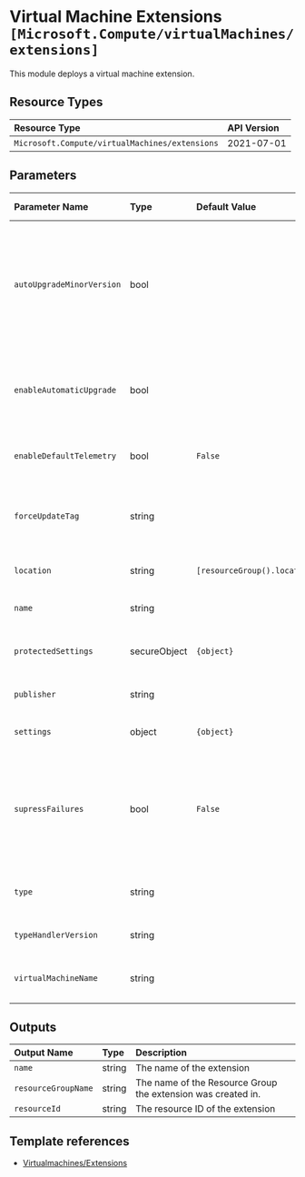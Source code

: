 # Virtual Machine Extensions `[Microsoft.Compute/virtualMachines/extensions]`

This module deploys a virtual machine extension.

## Resource Types

| Resource Type | API Version |
| :-- | :-- |
| `Microsoft.Compute/virtualMachines/extensions` | 2021-07-01 |

## Parameters

| Parameter Name | Type | Default Value | Possible Values | Description |
| :-- | :-- | :-- | :-- | :-- |
| `autoUpgradeMinorVersion` | bool |  |  | Required. Indicates whether the extension should use a newer minor version if one is available at deployment time. Once deployed, however, the extension will not upgrade minor versions unless redeployed, even with this property set to true |
| `enableAutomaticUpgrade` | bool |  |  | Required. Indicates whether the extension should be automatically upgraded by the platform if there is a newer version of the extension available |
| `enableDefaultTelemetry` | bool | `False` |  | Optional. Enable telemetry via the Customer Usage Attribution ID (GUID). |
| `forceUpdateTag` | string |  |  | Optional. How the extension handler should be forced to update even if the extension configuration has not changed |
| `location` | string | `[resourceGroup().location]` |  | Optional. The location the extension is deployed to |
| `name` | string |  |  | Required. The name of the virtual machine extension |
| `protectedSettings` | secureObject | `{object}` |  | Optional. Any object that contains the extension specific protected settings |
| `publisher` | string |  |  | Required. The name of the extension handler publisher |
| `settings` | object | `{object}` |  | Optional. Any object that contains the extension specific settings |
| `supressFailures` | bool | `False` |  | Optional. Indicates whether failures stemming from the extension will be suppressed (Operational failures such as not connecting to the VM will not be suppressed regardless of this value). The default is false |
| `type` | string |  |  | Required. Specifies the type of the extension; an example is "CustomScriptExtension" |
| `typeHandlerVersion` | string |  |  | Required. Specifies the version of the script handler |
| `virtualMachineName` | string |  |  | Required. The name of the virtual machine that extension is provisioned for |

## Outputs

| Output Name | Type | Description |
| :-- | :-- | :-- |
| `name` | string | The name of the extension |
| `resourceGroupName` | string | The name of the Resource Group the extension was created in. |
| `resourceId` | string | The resource ID of the extension |

## Template references

- [Virtualmachines/Extensions](https://docs.microsoft.com/en-us/azure/templates/Microsoft.Compute/2021-07-01/virtualMachines/extensions)
